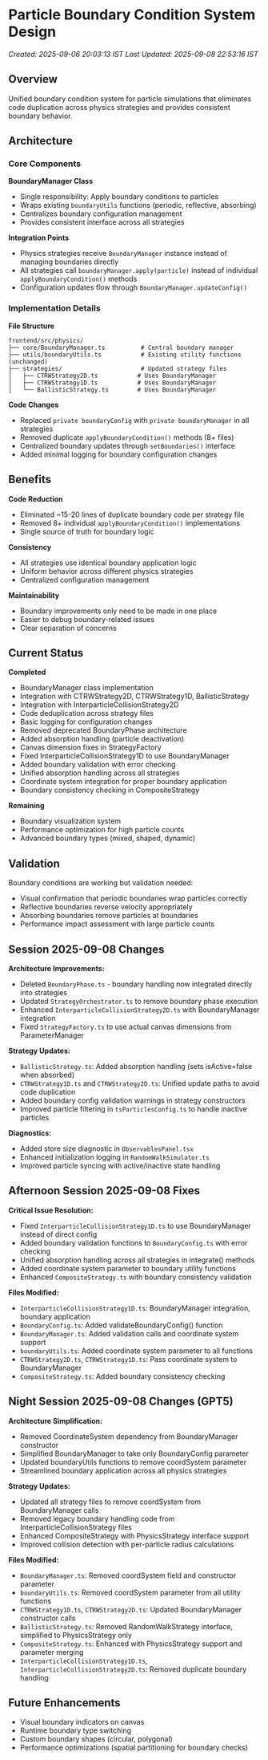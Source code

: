 # Particle Boundary Condition System Design
*Created: 2025-09-06 20:03:13 IST*
*Last Updated: 2025-09-08 22:53:16 IST*

## Overview

Unified boundary condition system for particle simulations that eliminates code duplication across physics strategies and provides consistent boundary behavior.

## Architecture

### Core Components

**BoundaryManager Class**
- Single responsibility: Apply boundary conditions to particles
- Wraps existing `boundaryUtils` functions (periodic, reflective, absorbing)
- Centralizes boundary configuration management
- Provides consistent interface across all strategies

**Integration Points**
- Physics strategies receive `BoundaryManager` instance instead of managing boundaries directly
- All strategies call `boundaryManager.apply(particle)` instead of individual `applyBoundaryCondition()` methods
- Configuration updates flow through `BoundaryManager.updateConfig()`

### Implementation Details

**File Structure**
```
frontend/src/physics/
├── core/BoundaryManager.ts          # Central boundary manager
├── utils/boundaryUtils.ts           # Existing utility functions (unchanged)
├── strategies/                      # Updated strategy files
│   ├── CTRWStrategy2D.ts           # Uses BoundaryManager
│   ├── CTRWStrategy1D.ts           # Uses BoundaryManager  
│   └── BallisticStrategy.ts        # Uses BoundaryManager
```

**Code Changes**
- Replaced `private boundaryConfig` with `private boundaryManager` in all strategies
- Removed duplicate `applyBoundaryCondition()` methods (8+ files)
- Centralized boundary updates through `setBoundaries()` interface
- Added minimal logging for boundary configuration changes

## Benefits

**Code Reduction**
- Eliminated ~15-20 lines of duplicate boundary code per strategy file
- Removed 8+ individual `applyBoundaryCondition()` implementations
- Single source of truth for boundary logic

**Consistency**
- All strategies use identical boundary application logic
- Uniform behavior across different physics strategies
- Centralized configuration management

**Maintainability**
- Boundary improvements only need to be made in one place
- Easier to debug boundary-related issues
- Clear separation of concerns

## Current Status

**Completed**
- BoundaryManager class implementation
- Integration with CTRWStrategy2D, CTRWStrategy1D, BallisticStrategy  
- Integration with InterparticleCollisionStrategy2D
- Code deduplication across strategy files
- Basic logging for configuration changes
- Removed deprecated BoundaryPhase architecture
- Added absorption handling (particle deactivation)
- Canvas dimension fixes in StrategyFactory
- Fixed InterparticleCollisionStrategy1D to use BoundaryManager
- Added boundary validation with error checking
- Unified absorption handling across all strategies
- Coordinate system integration for proper boundary application
- Boundary consistency checking in CompositeStrategy

**Remaining**
- Boundary visualization system
- Performance optimization for high particle counts
- Advanced boundary types (mixed, shaped, dynamic)

## Validation

Boundary conditions are working but validation needed:
- Visual confirmation that periodic boundaries wrap particles correctly
- Reflective boundaries reverse velocity appropriately  
- Absorbing boundaries remove particles at boundaries
- Performance impact assessment with large particle counts

## Session 2025-09-08 Changes

**Architecture Improvements:**
- Deleted `BoundaryPhase.ts` - boundary handling now integrated directly into strategies
- Updated `StrategyOrchestrator.ts` to remove boundary phase execution
- Enhanced `InterparticleCollisionStrategy2D.ts` with BoundaryManager integration
- Fixed `StrategyFactory.ts` to use actual canvas dimensions from ParameterManager

**Strategy Updates:**
- `BallisticStrategy.ts`: Added absorption handling (sets isActive=false when absorbed)
- `CTRWStrategy1D.ts` and `CTRWStrategy2D.ts`: Unified update paths to avoid code duplication
- Added boundary config validation warnings in strategy constructors
- Improved particle filtering in `tsParticlesConfig.ts` to handle inactive particles

**Diagnostics:**
- Added store size diagnostic in `ObservablesPanel.tsx`
- Enhanced initialization logging in `RandomWalkSimulator.ts`
- Improved particle syncing with active/inactive state handling

## Afternoon Session 2025-09-08 Fixes

**Critical Issue Resolution:**
- Fixed `InterparticleCollisionStrategy1D.ts` to use BoundaryManager instead of direct config
- Added boundary validation functions to `BoundaryConfig.ts` with error checking
- Unified absorption handling across all strategies in integrate() methods
- Added coordinate system parameter to boundary utility functions
- Enhanced `CompositeStrategy.ts` with boundary consistency validation

**Files Modified:**
- `InterparticleCollisionStrategy1D.ts`: BoundaryManager integration, boundary application
- `BoundaryConfig.ts`: Added validateBoundaryConfig() function
- `BoundaryManager.ts`: Added validation calls and coordinate system support
- `boundaryUtils.ts`: Added coordinate system parameter to all functions
- `CTRWStrategy2D.ts`, `CTRWStrategy1D.ts`: Pass coordinate system to BoundaryManager
- `CompositeStrategy.ts`: Added boundary consistency checking

## Night Session 2025-09-08 Changes (GPT5)

**Architecture Simplification:**
- Removed CoordinateSystem dependency from BoundaryManager constructor
- Simplified BoundaryManager to take only BoundaryConfig parameter
- Updated boundaryUtils functions to remove coordSystem parameter
- Streamlined boundary application across all physics strategies

**Strategy Updates:**
- Updated all strategy files to remove coordSystem from BoundaryManager calls
- Removed legacy boundary handling code from InterparticleCollisionStrategy files
- Enhanced CompositeStrategy with PhysicsStrategy interface support
- Improved collision detection with per-particle radius calculations

**Files Modified:**
- `BoundaryManager.ts`: Removed coordSystem field and constructor parameter
- `boundaryUtils.ts`: Removed coordSystem parameter from all utility functions
- `CTRWStrategy1D.ts`, `CTRWStrategy2D.ts`: Updated BoundaryManager constructor calls
- `BallisticStrategy.ts`: Removed RandomWalkStrategy interface, simplified to PhysicsStrategy only
- `CompositeStrategy.ts`: Enhanced with PhysicsStrategy support and parameter merging
- `InterparticleCollisionStrategy1D.ts`, `InterparticleCollisionStrategy2D.ts`: Removed duplicate boundary handling

## Future Enhancements

- Visual boundary indicators on canvas
- Runtime boundary type switching
- Custom boundary shapes (circular, polygonal)
- Performance optimizations (spatial partitioning for boundary checks)
